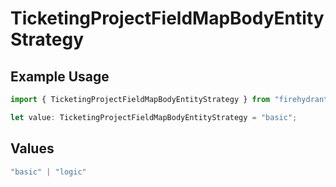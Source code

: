 # TicketingProjectFieldMapBodyEntityStrategy

## Example Usage

```typescript
import { TicketingProjectFieldMapBodyEntityStrategy } from "firehydrant-typescript-sdk/models/components";

let value: TicketingProjectFieldMapBodyEntityStrategy = "basic";
```

## Values

```typescript
"basic" | "logic"
```